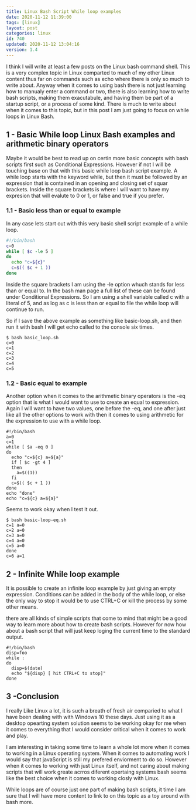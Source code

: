 ```yaml
---
title: Linux Bash Script While loop examples
date: 2020-11-12 11:39:00
tags: [linux]
layout: post
categories: linux
id: 740
updated: 2020-11-12 13:04:16
version: 1.4
---
```


I think I will write at least a few posts on the Linux bash command shell. This is a very complex topic in Linux comparted to much of my other Linux content thus far on commands such as echo where there is only so much to write about. Anyway when it comes to using bash there is not just learning how to manualy enter a command or two, there is also learning how to write bash scripts, making them exacutabule, and having them be part of a startup script, or a process of some kind. There is much to write about when it comes to this topic, but in this post I am just going to focus on while loops in Linux Bash.

<!-- more -->

## 1 - Basic While loop Linux Bash examples and arithmetic binary operators

Maybe it would be best to read up on certin more basic concepts with bash scripts first such as Conditional Expressions. However if not I will be touching base on that with this basic while loop bash script example. A while loop starts with the keyword while, but then it must be followed by an expression that is contained in an opening and closing set of squar brackets. Inside the square brackets is where I will want to have my expresion that will evalute to 0 or 1, or false and true if you prefer.

### 1.1 - Basic less than or equal to example

In any case lets start out with this very basic shell script example of a while loop.

```bash
#!/bin/bash
c=0
while [ $c -le 5 ]
do
  echo "c=${c}"
  c=$(( $c + 1 ))
done
```

Inside the square brackets I am using the -le option whuch stands for less than or equal to. In the bash man page a full list of these can be found under Conditional Expressions. So I am using a shell variable called c with a literal of 5, and as log as c is less than or equal to file the while loop will continue to run.

So if I save the above example as something like basic-loop.sh, and then run it with bash I will get echo called to the console six times.

```
$ bash basic_loop.sh
c=0
c=1
c=2
c=3
c=4
c=5
```

### 1.2 - Basic equal to example

Another option when it comes to the arithmetic binary operators is the -eq option that is what I would want to use to create an equal to expression. Again I will want to have two values, one before the -eq, and one after just like all the other options to work with then it comes to using arithmetic for the expression to use with a while loop.

```
#!/bin/bash
a=0
c=1
while [ $a -eq 0 ]
do
  echo "c=${c} a=${a}"
  if [ $c -gt 4 ]
  then
    a=$((1))
  fi
  c=$(( $c + 1 ))
done
echo "done"
echo "c=${c} a=${a}"
```

Seems to work okay when I test it out.

```
$ bash basic-loop-eq.sh
c=1 a=0
c=2 a=0
c=3 a=0
c=4 a=0
c=5 a=0
done
c=6 a=1
```

## 2 - Infinite While loop example

It is possible to create an infinite loop example by just giving an empty expression. Conditions can be added in the body of the while loop, or else the only way to stop it would be to use CTRL+C or kill the process by some other means.

there are all kinds of simple scripts that come to mind that might be a good way to learn more about how to create bash scripts. However for now how about a bash script that will just keep loging the current time to the standard output.

```
#!/bin/bash
disp=foo
while :
do
  disp=$(date)
  echo "${disp} [ hit CTRL+C to stop]"
done
```

## 3 -Conclusion

I really Like Linux a lot, it is such a breath of fresh air comparied to what I have been dealing with with Windows 10 these days. Just using it as a desktop opearting system solution seems to be working okay for me when it comes to everything that I would consider critical when it comes to work and play.

I am interesting in taking some time to learn a whole lot more when it comes to working in a Linux operating system. When it comes to automating work I would say that javaScript is still my prefered enviorment to do so. However when it comes to working with just Linux itself, and not caring about making scripts that will work greate acrros diferent opertaing systems bash seems like the best choice when it comes to working closly with Linux.

While loops are of course just one part of making bash scripts, it time I am sure that I will have more content to link to on this topic as a toy around with bash more.